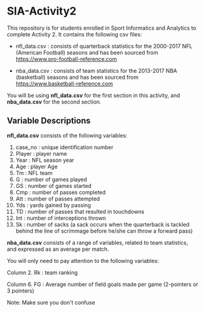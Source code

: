 # SIA-Activity2
This repository is for students enrolled in Sport Informatics and Analytics to complete Activity 2. It contains the following csv files: 

* nfl_data.csv : consists of quarterback statistics for the 2000-2017 NFL (American Football) seasons and has been sourced from https://www.pro-football-reference.com

* nba_data.csv : consists of team statistics for the 2013-2017 NBA (basketball) seasons and has been sourced from https://www.basketball-reference.com

You will be using **nfl_data.csv** for the first section in this activity, and **nba_data.csv** for the second section. 


## Variable Descriptions ##

**nfl_data.csv** consists of the following variables:

1. case_no : unique identification number
2. Player : player name
3. Year : NFL season year
4. Age : player Age
5. Tm : NFL team
6. G : number of games played 
7. GS : number of games started
8. Cmp : number of passes completed
9. Att : number of passes attempted
10. Yds : yards gained by passing
11. TD : number of passes that resulted in touchdowns
12. Int : number of interceptions thrown
13. Sk : number of sacks (a sack occurs when the quarterback is tackled behind the line of scrimmage before he/she can throw a forward pass)


**nba_data.csv** consists of a range of variables, related to team statistics, and expressed as an average per match. 

You will only need to pay attention to the following variables: 

Column 2. Rk : team ranking

Column 6. FG : Average number of field goals made per game (2-pointers or 3 pointers)

Note: Make sure you don't confuse 






